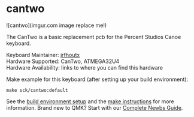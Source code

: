 # cantwo

![cantwo](imgur.com image replace me!)

The CanTwo is a basic replacement pcb for the Percent Studios Canoe keyboard.

Keyboard Maintainer: [jrfhoutx](https://github.com/yourusername)  
Hardware Supported: CanTwo, ATMEGA32U4  
Hardware Availability: links to where you can find this hardware

Make example for this keyboard (after setting up your build environment):

    make sck/cantwo:default

See the [build environment setup](https://docs.qmk.fm/#/getting_started_build_tools) and the [make instructions](https://docs.qmk.fm/#/getting_started_make_guide) for more information. Brand new to QMK? Start with our [Complete Newbs Guide](https://docs.qmk.fm/#/newbs).

